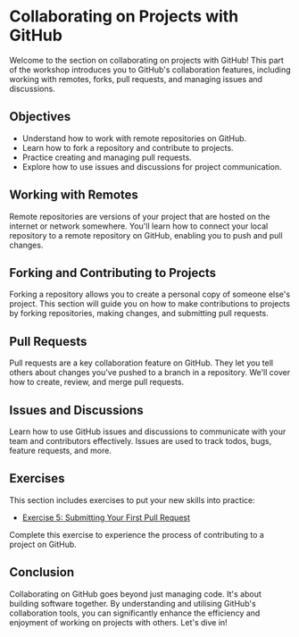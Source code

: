 # Collaborating on Projects with GitHub

Welcome to the section on collaborating on projects with GitHub! This part of the workshop introduces you to GitHub's collaboration features, including working with remotes, forks, pull requests, and managing issues and discussions.

## Objectives

- Understand how to work with remote repositories on GitHub.
- Learn how to fork a repository and contribute to projects.
- Practice creating and managing pull requests.
- Explore how to use issues and discussions for project communication.

## Working with Remotes

Remote repositories are versions of your project that are hosted on the internet or network somewhere. You'll learn how to connect your local repository to a remote repository on GitHub, enabling you to push and pull changes.

## Forking and Contributing to Projects

Forking a repository allows you to create a personal copy of someone else's project. This section will guide you on how to make contributions to projects by forking repositories, making changes, and submitting pull requests.

## Pull Requests

Pull requests are a key collaboration feature on GitHub. They let you tell others about changes you've pushed to a branch in a repository. We'll cover how to create, review, and merge pull requests.

## Issues and Discussions

Learn how to use GitHub issues and discussions to communicate with your team and contributors effectively. Issues are used to track todos, bugs, feature requests, and more.

## Exercises

This section includes exercises to put your new skills into practice:

- [Exercise 5: Submitting Your First Pull Request](./exercises/exercise-5.md)

Complete this exercise to experience the process of contributing to a project on GitHub.

## Conclusion

Collaborating on GitHub goes beyond just managing code. It's about building software together. By understanding and utilising GitHub's collaboration tools, you can significantly enhance the efficiency and enjoyment of working on projects with others. Let's dive in!

